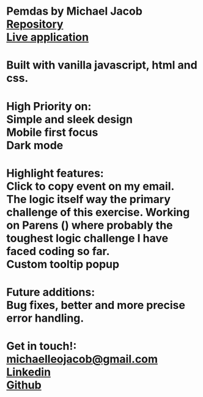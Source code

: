 # Pemdas by Michael Jacob<br><a href="https://github.com/Michaelleojacob/pemdas" target="_blank">Repository</a> <br><a href="https://michaelleojacob.github.io/pemdas/" target="_blank">Live application</a>

# Built with vanilla javascript, html and css.

# High Priority on:<br>Simple and sleek design<br>Mobile first focus<br>Dark mode

# Highlight features:<br>Click to copy event on my email.<br>The logic itself way the primary challenge of this exercise. Working on Parens () where probably the toughest logic challenge I have faced coding so far.<br>Custom tooltip popup

# Future additions:<br>Bug fixes, better and more precise error handling.

# Get in touch!:<br> michaelleojacob@gmail.com<br><a href="https://www.linkedin.com/public-profile/in/michael-leo-jacob" target="_blank">Linkedin</a><br><a href="https://https://github.com/Michaelleojacob" target="_blank">Github</a>
